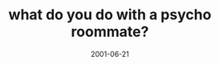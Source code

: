 ---
layout: base.njk
title : 'what do you do with a psycho roommate?' 
view_title : 'what do you do with a psycho roommate?' 
year : '2001' 
date : '2001-06-21' 
img_file : '/drawing/psycoroomate.png' 
html_file : 'psychoroomate' 
next_html : 'takeitliterally.html' 
year_order : '120' 
permalink : "title/{{html_file}}.html"
---